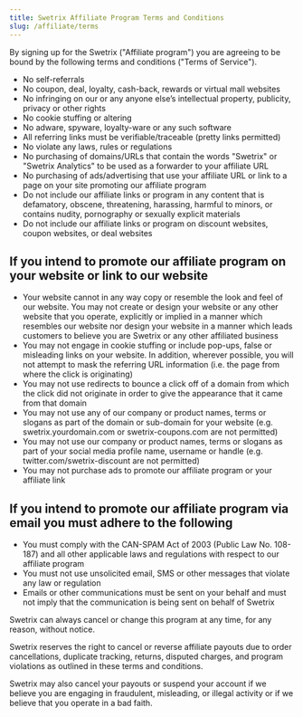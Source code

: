 ```yaml
---
title: Swetrix Affiliate Program Terms and Conditions
slug: /affiliate/terms
---
```


By signing up for the Swetrix ("Affiliate program") you are agreeing to be bound by the following terms and conditions ("Terms of Service").

- No self-referrals
- No coupon, deal, loyalty, cash-back, rewards or virtual mall websites
- No infringing on our or any anyone else’s intellectual property, publicity, privacy or other rights
- No cookie stuffing or altering
- No adware, spyware, loyalty-ware or any such software
- All referring links must be verifiable/traceable (pretty links permitted)
- No violate any laws, rules or regulations
- No purchasing of domains/URLs that contain the words "Swetrix" or "Swetrix Analytics" to be used as a forwarder to your affiliate URL
- No purchasing of ads/advertising that use your affiliate URL or link to a page on your site promoting our affiliate program
- Do not include our affiliate links or program in any content that is defamatory, obscene, threatening, harassing, harmful to minors, or contains nudity, pornography or sexually explicit materials
- Do not include our affiliate links or program on discount websites, coupon websites, or deal websites

## If you intend to promote our affiliate program on your website or link to our website

- Your website cannot in any way copy or resemble the look and feel of our website. You may not create or design your website or any other website that you operate, explicitly or implied in a manner which resembles our website nor design your website in a manner which leads customers to believe you are Swetrix or any other affiliated business
- You may not engage in cookie stuffing or include pop-ups, false or misleading links on your website. In addition, wherever possible, you will not attempt to mask the referring URL information (i.e. the page from where the click is originating)
- You may not use redirects to bounce a click off of a domain from which the click did not originate in order to give the appearance that it came from that domain
- You may not use any of our company or product names, terms or slogans as part of the domain or sub-domain for your website (e.g. swetrix.yourdomain.com or swetrix-coupons.com are not permitted)
- You may not use our company or product names, terms or slogans as part of your social media profile name, username or handle (e.g. twitter.com/swetrix-discount are not permitted)
- You may not purchase ads to promote our affiliate program or your affiliate link

## If you intend to promote our affiliate program via email you must adhere to the following

- You must comply with the CAN-SPAM Act of 2003 (Public Law No. 108-187) and all other applicable laws and regulations with respect to our affiliate program
- You must not use unsolicited email, SMS or other messages that violate any law or regulation
- Emails or other communications must be sent on your behalf and must not imply that the communication is being sent on behalf of Swetrix

Swetrix can always cancel or change this program at any time, for any reason, without notice.

Swetrix reserves the right to cancel or reverse affiliate payouts due to order cancellations, duplicate tracking, returns, disputed charges, and program violations as outlined in these terms and conditions.

Swetrix may also cancel your payouts or suspend your account if we believe you are engaging in fraudulent, misleading, or illegal activity or if we believe that you operate in a bad faith.
